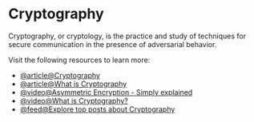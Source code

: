 # Cryptography

Cryptography, or cryptology, is the practice and study of techniques for secure communication in the presence of adversarial behavior.

Visit the following resources to learn more:

- [@article@Cryptography](https://en.wikipedia.org/wiki/Cryptography)
- [@article@What is Cryptography](https://www.synopsys.com/glossary/what-is-cryptography.html)
- [@video@Asymmetric Encryption - Simply explained](https://youtu.be/AQDCe585Lnc)
- [@video@What is Cryptography?](https://www.youtube.com/watch?v=6_Cxj5WKpIw)
- [@feed@Explore top posts about Cryptography](https://app.daily.dev/tags/cryptography?ref=roadmapsh)
